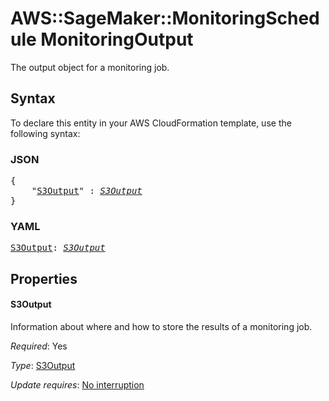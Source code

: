 # AWS::SageMaker::MonitoringSchedule MonitoringOutput

The output object for a monitoring job.

## Syntax

To declare this entity in your AWS CloudFormation template, use the following syntax:

### JSON

<pre>
{
    "<a href="#s3output" title="S3Output">S3Output</a>" : <i><a href="s3output.md">S3Output</a></i>
}
</pre>

### YAML

<pre>
<a href="#s3output" title="S3Output">S3Output</a>: <i><a href="s3output.md">S3Output</a></i>
</pre>

## Properties

#### S3Output

Information about where and how to store the results of a monitoring job.

_Required_: Yes

_Type_: <a href="s3output.md">S3Output</a>

_Update requires_: [No interruption](https://docs.aws.amazon.com/AWSCloudFormation/latest/UserGuide/using-cfn-updating-stacks-update-behaviors.html#update-no-interrupt)

